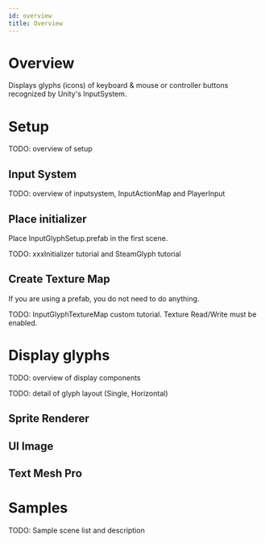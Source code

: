 ```yaml
---
id: overview
title: Overview
---
```


# Overview
Displays glyphs (icons) of keyboard & mouse or controller buttons recognized by Unity's InputSystem.

# Setup
TODO: overview of setup

## Input System
TODO: overview of inputsystem, InputActionMap and PlayerInput

## Place initializer
Place InputGlyphSetup.prefab in the first scene.

TODO: xxxInitializer tutorial and SteamGlyph tutorial

## Create Texture Map
If you are using a prefab, you do not need to do anything.

TODO: InputGlyphTextureMap custom tutorial. Texture Read/Write must be enabled.

# Display glyphs
TODO: overview of display components

TODO: detail of glyph layout (Single, Horizontal)

## Sprite Renderer

## UI Image

## Text Mesh Pro

# Samples
TODO: Sample scene list and description
